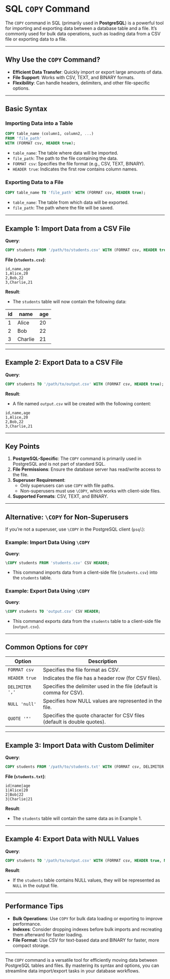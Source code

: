 # SQL `COPY` Command

The `COPY` command in SQL (primarily used in **PostgreSQL**) is a powerful tool for importing and exporting data between a database table and a file. It’s commonly used for bulk data operations, such as loading data from a CSV file or exporting data to a file.

---

## Why Use the `COPY` Command?

- **Efficient Data Transfer**: Quickly import or export large amounts of data.
- **File Support**: Works with CSV, TEXT, and BINARY formats.
- **Flexibility**: Can handle headers, delimiters, and other file-specific options.

---

## Basic Syntax

### Importing Data into a Table

```sql
COPY table_name (column1, column2, ...)
FROM 'file_path'
WITH (FORMAT csv, HEADER true);
```

- `table_name`: The table where data will be imported.
- `file_path`: The path to the file containing the data.
- `FORMAT csv`: Specifies the file format (e.g., CSV, TEXT, BINARY).
- `HEADER true`: Indicates the first row contains column names.

### Exporting Data to a File

```sql
COPY table_name TO 'file_path' WITH (FORMAT csv, HEADER true);
```

- `table_name`: The table from which data will be exported.
- `file_path`: The path where the file will be saved.

---

## Example 1: Import Data from a CSV File

**Query**:

```sql
COPY students FROM '/path/to/students.csv' WITH (FORMAT csv, HEADER true);
```

**File (`students.csv`)**:

```csv
id,name,age
1,Alice,20
2,Bob,22
3,Charlie,21
```

**Result**:

- The `students` table will now contain the following data:

| id  | name    | age |
| --- | ------- | --- |
| 1   | Alice   | 20  |
| 2   | Bob     | 22  |
| 3   | Charlie | 21  |

---

## Example 2: Export Data to a CSV File

**Query**:

```sql
COPY students TO '/path/to/output.csv' WITH (FORMAT csv, HEADER true);
```

**Result**:

- A file named `output.csv` will be created with the following content:

```csv
id,name,age
1,Alice,20
2,Bob,22
3,Charlie,21
```

---

## Key Points

1. **PostgreSQL-Specific**: The `COPY` command is primarily used in PostgreSQL and is not part of standard SQL.
2. **File Permissions**: Ensure the database server has read/write access to the file.
3. **Superuser Requirement**:
   - Only superusers can use `COPY` with file paths.
   - Non-superusers must use `\COPY`, which works with client-side files.
4. **Supported Formats**: CSV, TEXT, and BINARY.

---

## Alternative: `\COPY` for Non-Superusers

If you’re not a superuser, use `\COPY` in the PostgreSQL client (`psql`):

### Example: Import Data Using `\COPY`

**Query**:

```sql
\COPY students FROM 'students.csv' CSV HEADER;
```

- This command imports data from a client-side file (`students.csv`) into the `students` table.

### Example: Export Data Using `\COPY`

**Query**:

```sql
\COPY students TO 'output.csv' CSV HEADER;
```

- This command exports data from the `students` table to a client-side file (`output.csv`).

---

## Common Options for `COPY`

| Option          | Description                                                             |
| --------------- | ----------------------------------------------------------------------- |
| `FORMAT csv`    | Specifies the file format as CSV.                                       |
| `HEADER true`   | Indicates the file has a header row (for CSV files).                    |
| `DELIMITER ','` | Specifies the delimiter used in the file (default is comma for CSV).    |
| `NULL 'null'`   | Specifies how NULL values are represented in the file.                  |
| `QUOTE '"'`     | Specifies the quote character for CSV files (default is double quotes). |

---

## Example 3: Import Data with Custom Delimiter

**Query**:

```sql
COPY students FROM '/path/to/students.txt' WITH (FORMAT csv, DELIMITER '|', HEADER true);
```

**File (`students.txt`)**:

```text
id|name|age
1|Alice|20
2|Bob|22
3|Charlie|21
```

**Result**:

- The `students` table will contain the same data as in Example 1.

---

## Example 4: Export Data with NULL Values

**Query**:

```sql
COPY students TO '/path/to/output.csv' WITH (FORMAT csv, HEADER true, NULL 'NULL');
```

**Result**:

- If the `students` table contains NULL values, they will be represented as `NULL` in the output file.

---

## Performance Tips

- **Bulk Operations**: Use `COPY` for bulk data loading or exporting to improve performance.
- **Indexes**: Consider dropping indexes before bulk imports and recreating them afterward for faster loading.
- **File Format**: Use CSV for text-based data and BINARY for faster, more compact storage.

---

The `COPY` command is a versatile tool for efficiently moving data between PostgreSQL tables and files. By mastering its syntax and options, you can streamline data import/export tasks in your database workflows.

